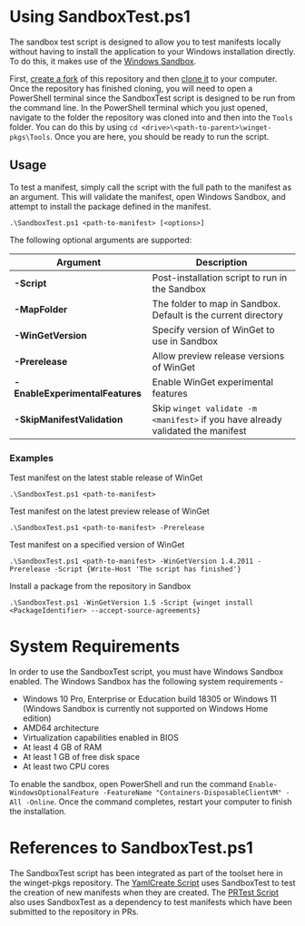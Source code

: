 # Using SandboxTest.ps1
The sandbox test script is designed to allow you to test manifests locally without having to install the application to your Windows installation directly. To do this, it makes use of the [Windows Sandbox](https://docs.microsoft.com/windows/security/threat-protection/windows-sandbox/windows-sandbox-overview).

First, [create a fork](https://docs.github.com/get-started/quickstart/fork-a-repo) of this repository and then [clone it](https://docs.github.com/repositories/creating-and-managing-repositories/cloning-a-repository) to your computer. Once the repository has finished cloning, you will need to open a PowerShell terminal since the SandboxTest script is designed to be run from the command line. In the PowerShell terminal which you just opened, navigate to the folder the repository was cloned into and then into the `Tools` folder. You can do this by using `cd <drive>\<path-to-parent>\winget-pkgs\Tools`. Once you are here, you should be ready to run the script.

## Usage

To test a manifest, simply call the script with the full path to the manifest as an argument. This will validate the manifest, open Windows Sandbox, and attempt to install the package defined in the manifest.

```raw
.\SandboxTest.ps1 <path-to-manifest> [<options>]
```
The following optional arguments are supported:

| Argument | Description |
|-------------|-------------|  
| **-Script** | Post-installation script to run in the Sandbox |
| **-MapFolder** | The folder to map in Sandbox. Default is the current directory |
| **-WinGetVersion** | Specify version of WinGet to use in Sandbox |
| **-Prerelease** | Allow preview release versions of WinGet |
| **-EnableExperimentalFeatures** | Enable WinGet experimental features |
| **-SkipManifestValidation** | Skip `winget validate -m <manifest>` if you have already validated the manifest |

### Examples

Test manifest on the latest stable release of WinGet
```raw
.\SandboxTest.ps1 <path-to-manifest>
```

Test manifest on the latest preview release of WinGet
```raw
.\SandboxTest.ps1 <path-to-manifest> -Prerelease
```

Test manifest on a specified version of WinGet
```raw
.\SandboxTest.ps1 <path-to-manifest> -WinGetVersion 1.4.2011 -Prerelease -Script {Write-Host 'The script has finished'}
```

Install a package from the repository in Sandbox 
```raw
.\SandboxTest.ps1 -WinGetVersion 1.5 -Script {winget install <PackageIdentifier> --accept-source-agreements}
```

# System Requirements
In order to use the SandboxTest script, you must have Windows Sandbox enabled. The Windows Sandbox has the following system requirements -
* Windows 10 Pro, Enterprise or Education build 18305 or Windows 11 (Windows Sandbox is currently not supported on Windows Home edition)
* AMD64 architecture
* Virtualization capabilities enabled in BIOS
* At least 4 GB of RAM
* At least 1 GB of free disk space
* At least two CPU cores

To enable the sandbox, open PowerShell and run the command `Enable-WindowsOptionalFeature -FeatureName "Containers-DisposableClientVM" -All -Online`. Once the command completes, restart your computer to finish the installation.

# References to SandboxTest.ps1
The SandboxTest script has been integrated as part of the toolset here in the winget-pkgs repository. The [YamlCreate Script](/doc/tools/YamlCreate.md) uses SandboxTest to test the creation of new manifests when they are created. The [PRTest Script](/Tools/PRTest.ps1) also uses SandboxTest as a dependency to test manifests which have been submitted to the repository in PRs.
